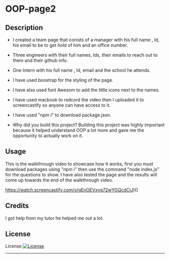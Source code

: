 # OOP-page2


## Description
- I created a team page that conists of a manager with his full name , Id, his email to be to get hold of him and an office number.
- Three engineers with their full names,  Ids, their emails to reach out to them and their github info.
- One Intern with his full name , Id, email and the school he attends.
- I have used boostrap for the styling of the page.
- I have also used font Awesom to add the little icons next to the names.
- I have used macbook to redcord the video then I uploaded it to screencastify so anyone can have access to it.
- I have used "npm i" to download package.json.


- Why did you build this project? 
Building this project was highly important because it helped understand OOP a lot more and gave me the opportunity to actually work on it. 






## Usage

This is the walkthrough video to showcase how it works, first you must download packages using "npm i" then use the command "node index.js" for the questions to show. I have also tested the page and the results will come up towards the end of the walkthrough video.

https://watch.screencastify.com/v/gEnOEVxvg72wYGQcdCiJ)()



    


## Credits


I got help from my tutor he helped me out a lot.

## License

License
[![License](https://img.shields.io/badge/License-Apache_2.0-blue.svg)](https://opensource.org/licenses/Apache-2.0)



---
